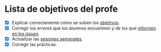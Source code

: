 Lista de objetivos del profe
============================

- [x] Explicar correctamente cómo se suben los [objetivos](JJ.md).
- [x] Corregir los errores que los alumnos encuentren y de los que [informen en los *issues*](https://github.com/JJ/IV16-17/issues).
- [x] Actualizar las [sesiones semanales](../sesiones).
- [x] Corregir las prácticas.
